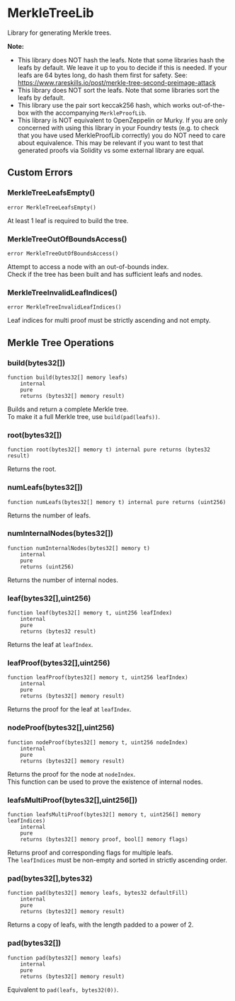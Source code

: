 # MerkleTreeLib

Library for generating Merkle trees.


<b>Note:</b>

- This library does NOT hash the leafs. Note that some libraries hash the leafs by default.
We leave it up to you to decide if this is needed.
If your leafs are 64 bytes long, do hash them first for safety.
See: https://www.rareskills.io/post/merkle-tree-second-preimage-attack
- This library does NOT sort the leafs. Note that some libraries sort the leafs by default.
- This library use the pair sort keccak256 hash, which works
out-of-the-box with the accompanying `MerkleProofLib`.
- This library is NOT equivalent to OpenZeppelin or Murky.
If you are only concerned with using this library in your Foundry tests (e.g. to check
that you have used MerkleProofLib correctly) you do NOT need to care about equivalence.
This may be relevant if you want to test that generated proofs via Solidity vs
some external library are equal.



<!-- customintro:start --><!-- customintro:end -->

## Custom Errors

### MerkleTreeLeafsEmpty()

```solidity
error MerkleTreeLeafsEmpty()
```

At least 1 leaf is required to build the tree.

### MerkleTreeOutOfBoundsAccess()

```solidity
error MerkleTreeOutOfBoundsAccess()
```

Attempt to access a node with an out-of-bounds index.   
Check if the tree has been built and has sufficient leafs and nodes.

### MerkleTreeInvalidLeafIndices()

```solidity
error MerkleTreeInvalidLeafIndices()
```

Leaf indices for multi proof must be strictly ascending and not empty.

## Merkle Tree Operations

### build(bytes32[])

```solidity
function build(bytes32[] memory leafs)
    internal
    pure
    returns (bytes32[] memory result)
```

Builds and return a complete Merkle tree.   
To make it a full Merkle tree, use `build(pad(leafs))`.

### root(bytes32[])

```solidity
function root(bytes32[] memory t) internal pure returns (bytes32 result)
```

Returns the root.

### numLeafs(bytes32[])

```solidity
function numLeafs(bytes32[] memory t) internal pure returns (uint256)
```

Returns the number of leafs.

### numInternalNodes(bytes32[])

```solidity
function numInternalNodes(bytes32[] memory t)
    internal
    pure
    returns (uint256)
```

Returns the number of internal nodes.

### leaf(bytes32[],uint256)

```solidity
function leaf(bytes32[] memory t, uint256 leafIndex)
    internal
    pure
    returns (bytes32 result)
```

Returns the leaf at `leafIndex`.

### leafProof(bytes32[],uint256)

```solidity
function leafProof(bytes32[] memory t, uint256 leafIndex)
    internal
    pure
    returns (bytes32[] memory result)
```

Returns the proof for the leaf at `leafIndex`.

### nodeProof(bytes32[],uint256)

```solidity
function nodeProof(bytes32[] memory t, uint256 nodeIndex)
    internal
    pure
    returns (bytes32[] memory result)
```

Returns the proof for the node at `nodeIndex`.   
This function can be used to prove the existence of internal nodes.

### leafsMultiProof(bytes32[],uint256[])

```solidity
function leafsMultiProof(bytes32[] memory t, uint256[] memory leafIndices)
    internal
    pure
    returns (bytes32[] memory proof, bool[] memory flags)
```

Returns proof and corresponding flags for multiple leafs.   
The `leafIndices` must be non-empty and sorted in strictly ascending order.

### pad(bytes32[],bytes32)

```solidity
function pad(bytes32[] memory leafs, bytes32 defaultFill)
    internal
    pure
    returns (bytes32[] memory result)
```

Returns a copy of leafs, with the length padded to a power of 2.

### pad(bytes32[])

```solidity
function pad(bytes32[] memory leafs)
    internal
    pure
    returns (bytes32[] memory result)
```

Equivalent to `pad(leafs, bytes32(0))`.